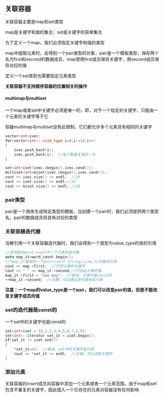 ## 关联容器

关联容器主要是map和set类型

map是关键字和值的集合，set是关键字的简单集合

为了定义一个map，我们必须指定关键字和值的类型

map中提取元素时，会得到一个pair类型的对象，pair是一个模板类型，保存两个名为first和second的数据成员，map使用first成员保存关键字，用second成员保存对应的值

定义一个set类型也需要指定元素类型

**关联容器不支持顺序容器的位置相关的操作**

#### multimap与multiset

一个map或者set中关键字必须是唯一的，即，对于一个给定的关键字，只能由一个元素的关键字等于它

容器multimap与multiset没有此限制，它们都允许多个元素具有相同的关键字

```c++
vector<int>ivec;
for(vector<int>::size_type i=0;i!=10;i++)
{
    ivec.push_back(i);
    ivec.push_back(i);  //每个数重复保存一次
}

set<int>iset(ivec.cbegin(),ivec.cend());
multiset<int>miset(ivec.cbegin(),ivec.cend());
cout << ivec.size() << endl;  //20
cout << iset.size() << endl;//10
cout << miset.size() << endl; //20
```

### pair类型

pair是一个用来生成特定类型的模板，当创建一个pair时，我们必须提供两个类型名，pair的数据成员将具有对应的类型

### 关联容器迭代器

当解引用一个关联容器迭代器时，我们会得到一个类型为value_type的值的引用

```c++
//获得指向word_count中一个元素的迭代器
auto map_it=word_count.begin();
//*map_it是指向一个pair<const string,size_t>对象的引用
cout << map->first;  //打印元素的关键字
cout << " " << map_it->second;//打印此元素的值
map_it->first = "new key";  //错误，关键字是const的
++map_it->second;  //正确，可以通过迭代器改变元素
```

**注意：一个map的value_type是一个pair，我们可以改变pair的值，但是不能改变关键字成员的值**

### set的迭代器是const的

一个set中的关键字也是const的

```c++
set<int>iset = {0,1,2,3,4,5,6,7,8,9};
set<int>::iterator set_it = iset.begin();
if(set_it != iset.end())
{
    *set_it=42;  //错误，set中的关键字是只读
    cout << *set_it << endl;  //正确，可以读取关键字
}
```

### 添加元素

关联容器的insert成员向容器中添加一个元素或者一个元素范围。由于map和set包含不重复的关键字，因此插入一个已存在的元素对容器没有任何影响